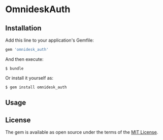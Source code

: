 # OmnideskAuth

## Installation

Add this line to your application's Gemfile:

```ruby
gem 'omnidesk_auth'
```

And then execute:

    $ bundle

Or install it yourself as:

    $ gem install omnidesk_auth

## Usage

## License

The gem is available as open source under the terms of the [MIT License](http://opensource.org/licenses/MIT).

